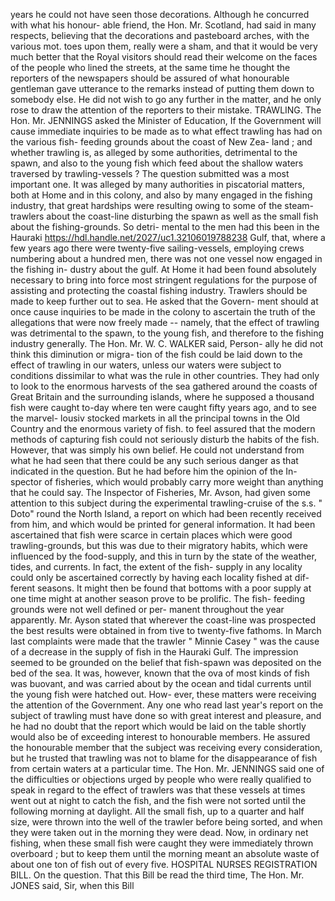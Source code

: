 years he could not have seen those decorations. Although he concurred with what his honour- able friend, the Hon. Mr. Scotland, had said in many respects, believing that the decorations and pasteboard arches, with the various mot. toes upon them, really were a sham, and that it would be very much better that the Royal visitors should read their welcome on the faces of the people who lined the streets, at the same time he thought the reporters of the newspapers should be assured of what honourable gentleman gave utterance to the remarks instead of putting them down to somebody else. He did not wish to go any further in the matter, and he only rose to draw the attention of the reporters to their mistake. TRAWLING. The Hon. Mr. JENNINGS asked the Minister of Education, If the Government will cause immediate inquiries to be made as to what effect trawling has had on the various fish- feeding grounds about the coast of New Zea- land ; and whether trawling is, as alleged by some authorities, detrimental to the spawn, and also to the young fish which feed about the shallow waters traversed by trawling-vessels ? The question submitted was a most important one. It was alleged by many authorities in piscatorial matters, both at Home and in this colony, and also by many engaged in the fishing industry, that great hardships were resulting owing to some of the steam-trawlers about the coast-line disturbing the spawn as well as the small fish about the fishing-grounds. So detri- mental to the men had this been in the Hauraki https://hdl.handle.net/2027/uc1.32106019788238 Gulf, that, where a few years ago there were twenty-five sailing-vessels, employing crews numbering about a hundred men, there was not one vessel now engaged in the fishing in- dustry about the gulf. At Home it had been found absolutely necessary to bring into force most stringent regulations for the purpose of assisting and protecting the coastal fishing industry. Trawlers should be made to keep further out to sea. He asked that the Govern- ment should at once cause inquiries to be made in the colony to ascertain the truth of the allegations that were now freely made -- namely, that the effect of trawling was detrimental to the spawn, to the young fish, and therefore to the fishing industry generally. The Hon. Mr. W. C. WALKER said, Person- ally he did not think this diminution or migra- tion of the fish could be laid down to the effect of trawling in our waters, unless our waters were subject to conditions dissimilar to what was the rule in other countries. They had only to look to the enormous harvests of the sea gathered around the coasts of Great Britain and the surrounding islands, where he supposed a thousand fish were caught to-day where ten were caught fifty years ago, and to see the marvel- lousiv stocked markets in all the principal towns in the Old Country and the enormous variety of fish. to feel assured that the modern methods of capturing fish could not seriously disturb the habits of the fish. However, that was simply his own belief. He could not understand from what he had seen that there could be any such serious danger as that indicated in the question. But he had before him the opinion of the In- spector of fisheries, which would probably carry more weight than anything that he could say. The Inspector of Fisheries, Mr. Avson, had given some attention to this subject during the experimental trawling-cruise of the s.s. " Doto" round the North Island, a report on which had been recently received from him, and which would be printed for general information. It had been ascertained that fish were scarce in certain places which were good trawling-grounds, but this was due to their migratory habits, which were influenced by the food-supply, and this in turn by the state of the weather, tides, and currents. In fact, the extent of the fish- supply in any locality could only be ascertained correctly by having each locality fished at dif- ferent seasons. It might then be found that bottoms with a poor supply at one time might at another season prove to be prolific. The fish- feeding grounds were not well defined or per- manent throughout the year apparently. Mr. Ayson stated that wherever the coast-line was prospected the best results were obtained in from tive to twenty-five fathoms. In March last complaints were made that the trawler " Minnie Casey " was the cause of a decrease in the supply of fish in the Hauraki Gulf. The impression seemed to be grounded on the belief that fish-spawn was deposited on the bed of the sea. It was, however, known that the ova of most kinds of fish was buovant, and was carried about by the ocean and tidal currents until the young fish were hatched out. How- ever, these matters were receiving the attention of the Government. Any one who read last year's report on the subject of trawling must have done so with great interest and pleasure, and he had no doubt that the report which would be laid on the table shortly would also be of exceeding interest to honourable members. He assured the honourable member that the subject was receiving every consideration, but he trusted that trawling was not to blame for the disappearance of fish from certain waters at a particular time. The Hon. Mr. JENNINGS said one of the difficulties or objections urged by people who were really qualified to speak in regard to the effect of trawlers was that these vessels at times went out at night to catch the fish, and the fish were not sorted until the following morning at daylight. All the small fish, up to a quarter and half size, were thrown into the well of the trawler before being sorted, and when they were taken out in the morning they were dead. Now, in ordinary net fishing, when these small fish were caught they were immediately thrown overboard ; but to keep them until the morning meant an absolute waste of about one ton of fish out of every five. HOSPITAL NURSES REGISTRATION BILL. On the question. That this Bill be read the third time, The Hon. Mr. JONES said, Sir, when this Bill 